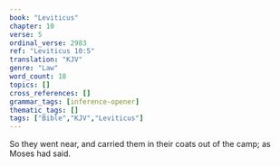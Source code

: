 ```yaml
---
book: "Leviticus"
chapter: 10
verse: 5
ordinal_verse: 2983
ref: "Leviticus 10:5"
translation: "KJV"
genre: "Law"
word_count: 18
topics: []
cross_references: []
grammar_tags: [inference-opener]
thematic_tags: []
tags: ["Bible","KJV","Leviticus"]
---
```

So they went near, and carried them in their coats out of the camp; as Moses had said.
